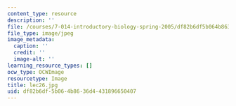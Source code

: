```yaml
---
content_type: resource
description: ''
file: /courses/7-014-introductory-biology-spring-2005/df82b6df5b064b8636d4431896650407_lec26.jpg
file_type: image/jpeg
image_metadata:
  caption: ''
  credit: ''
  image-alt: ''
learning_resource_types: []
ocw_type: OCWImage
resourcetype: Image
title: lec26.jpg
uid: df82b6df-5b06-4b86-36d4-431896650407
---
```

